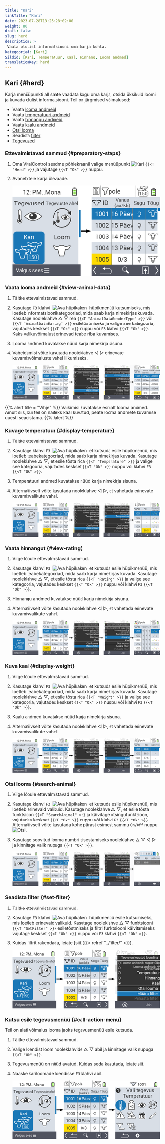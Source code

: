```yaml
---
title: "Kari"
linkTitle: "Kari"
date: 2023-07-28T13:25:28+02:00
weight: 80
draft: false
slug: herd
description: >
 Vaata olulist informatsiooni oma karja kohta.
kategooriad: [Kari]
Sildid: [Kari, Temperatuur, Kaal, Hinnang, Looma andmed]
translationKey: herd
---
```

## Kari {#herd}

Karja menüüpunkti all saate vaadata kogu oma karja, otsida üksikuid loomi ja kuvada olulist informatsiooni. Teil on järgmised võimalused:

- Vaata [looma andmeid](#view-animal-data)
- Vaata [temperatuuri andmeid](#display-temperature)
- Vaata [hinnangu andmeid](#view-rating)
- Vaata [kaalu andmeid](#display-weight)
- [Otsi looma](#search-animal)
- Seadista [filter](#set-filter)
- [Tegevused](#call-action-menu)

### Ettevalmistavad sammud {#preparatory-steps}
 
1. Oma VitalControl seadme põhiekraanil valige menüüpunkt <img src="/icons/main/herd.svg" width="60" align="bottom" alt="Kari" /> `{{<T "Herd" >}}` ja vajutage `{{<T "Ok" >}}` nuppu.

2. Avaneb teie karja ülevaade.

    ![VitalControl: Menüü Kari](images/herde.png "Kari")

### Vaata looma andmeid {#view-animal-data}

1. Täitke ettevalmistavad sammud.

2. Kasutage `F3` klahvi &nbsp;<img src="/icons/footer/open-popup.svg" width="15" align="bottom" alt="Ava hüpikaken" />&nbsp; hüpikmenüü kutsumiseks, mis loetleb informatsioonikategooriad, mida saab karja nimekirjas kuvada. Kasutage nooleklahve △ ▽ rea `{{<T "AnimalDataGenderType" >}}` või `{{<T "AnimalDataEartag" >}}` esiletõstmiseks ja valige see kategooria, vajutades keskset `{{<T "Ok" >}}` nuppu või `F3` klahvi `{{<T "Ok" >}}`. Kaks valikuvõimalust erinevad teabe riba kuvamises.

3. Looma andmed kuvatakse nüüd karja nimekirja sisuna.

4. Vaheldumisi võite kasutada nooleklahve ◁ ▷ erinevate kuvamisvõimaluste vahel liikumiseks.

    ![VitalControl: Menüü Kari](images/animaldata.png "Vaata looma andmeid")

{{% alert title = "Vihje" %}}
Vaikimisi kuvatakse esmalt looma andmed. Ainult siis, kui teil on näiteks kaal kuvatud, peate looma andmete kuvamise uuesti seadistama.
{{% /alert %}}

### Kuvage temperatuur {#display-temperature}

1. Täitke ettevalmistavad sammud.

2. Kasutage klahvi `F3` &nbsp;<img src="/icons/footer/open-popup.svg" width="15" align="bottom" alt="Ava hüpikaken" />&nbsp; et kutsuda esile hüpikmenüü, mis loetleb teabekategooriad, mida saab karja nimekirjas kuvada. Kasutage nooleklahve △ ▽, et esile tõsta rida `{{<T "Temperature" >}}` ja valige see kategooria, vajutades keskset `{{<T "Ok" >}}` nuppu või klahvi `F3` `{{<T "Ok" >}}`.

3. Temperatuuri andmed kuvatakse nüüd karja nimekirja sisuna.

4. Alternatiivselt võite kasutada nooleklahve ◁ ▷, et vahetada erinevate kuvamisvalikute vahel.

    ![VitalControl: Menüü Karja](images/temperature.png "Kuva temperatuur")

### Vaata hinnangut {#view-rating}
 
1. Viige lõpule ettevalmistavad sammud.

2. Kasutage klahvi `F3` &nbsp;<img src="/icons/footer/open-popup.svg" width="15" align="bottom" alt="Ava hüpikaken" />&nbsp; et kutsuda esile hüpikmenüü, mis loetleb teabekategooriad, mida saab karja nimekirjas kuvada. Kasutage nooleklahve △ ▽, et esile tõsta rida `{{<T "Rating" >}}` ja valige see kategooria, vajutades keskset `{{<T "Ok" >}}` nuppu või klahvi `F3` `{{<T "Ok" >}}`.

3. Hinnangu andmed kuvatakse nüüd karja nimekirja sisuna.

4. Alternatiivselt võite kasutada nooleklahve ◁ ▷, et vahetada erinevate kuvamisvalikute vahel.

    ![VitalControl: Menüü Karja](images/rating.png "Vaata hinnangut")

### Kuva kaal {#display-weight}

1. Viige lõpule ettevalmistavad sammud.

2. Kasutage klahvi `F3` &nbsp;<img src="/icons/footer/open-popup.svg" width="15" align="bottom" alt="Ava hüpikaken" />&nbsp; et kutsuda esile hüpikmenüü, mis loetleb teabekategooriad, mida saab karja nimekirjas kuvada. Kasutage nooleklahve △ ▽, et esile tõsta rida `{{<T "Weight" >}}` ja valige see kategooria, vajutades keskset `{{<T "Ok" >}}` nuppu või klahvi `F3` `{{<T "Ok" >}}`.

3. Kaalu andmed kuvatakse nüüd karja nimekirja sisuna.

4. Alternatiivselt võite kasutada nooleklahve ◁ ▷, et vahetada erinevate kuvamisvalikute vahel.

    ![VitalControl: Menüü Karja](images/weight.png "Kuva kaal")

### Otsi looma {#search-animal}

1. Viige lõpule ettevalmistavad sammud.

2. Kasutage klahvi `F3` &nbsp;<img src="/icons/footer/open-popup.svg" width="15" align="bottom" alt="Ava hüpikaken" />&nbsp; et kutsuda esile hüpikmenüü, mis loetleb erinevaid valikuid. Kasutage nooleklahve △ ▽, et esile tõsta funktsioon `{{<T "SearchAnimal" >}}` ja käivitage otsingufunktsioon, vajutades keskset `{{<T "Ok" >}}` nuppu või klahvi `F3` `{{<T "Ok" >}}`. Alternatiivselt võite kasutada kohe pärast esimest sammu `On/Off` nuppu <img src="/icons/footer/search.svg" width="15" align="bottom" alt="Otsi" />.

3. Kasutage soovitud looma numbri sisestamiseks nooleklahve △ ▽ ◁ ▷ ja kinnitage valik nupuga `{{<T "Ok" >}}`.

    ![VitalControl: Menüü Kariloom](images/search.png "Otsi looma")

### Seadista filter {#set-filter}

1. Täitke ettevalmistavad sammud.

2. Kasutage `F3` klahvi &nbsp;<img src="/icons/footer/open-popup.svg" width="15" align="bottom" alt="Ava hüpikaken" />&nbsp; hüpikmenüü esile kutsumiseks, mis loetleb erinevaid valikuid. Kasutage nooleklahve △ ▽ funktsiooni `{{<T "SetFilter" >}}` esiletõstmiseks ja filtri funktsiooni käivitamiseks vajutage keskset `{{<T "Ok" >}}` nuppu või `F3` klahvi `{{<T "Ok" >}}`.

3. Kuidas filtrit rakendada, leiate [siit]({{< relref "../filter/" >}}).

    ![VitalControl: Menüü Kariloom](images/setfilter.png "Otsi looma")

### Kutsu esile tegevusmenüü {#call-action-menu}

Teil on alati võimalus looma jaoks tegevusmenüü esile kutsuda.

1. Täitke ettevalmistavad sammud.

2. Valige loendist loom nooleklahvide △ ▽ abil ja kinnitage valik nupuga `{{<T "Ok" >}}`.

3. Tegevusmenüü on nüüd avatud. Kuidas seda kasutada, leiate [siit](../actions).

4. Naaske kariloomade loendisse `F3` klahvi abil.

    ![VitalControl: Menüü Kariloom](images/action.png "Kutsu tegevused")
